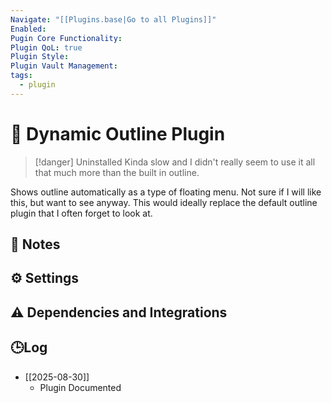 ```yaml
---
Navigate: "[[Plugins.base|Go to all Plugins]]"
Enabled:
Pugin Core Functionality:
Plugin QoL: true
Plugin Style:
Plugin Vault Management:
tags:
  - plugin
---
```

# 🔌 Dynamic Outline Plugin

> [!danger] Uninstalled
> Kinda slow and I didn't really seem to use it all that much more than the built in outline.

Shows outline automatically as a type of floating menu. Not sure if I will like this, but want to see anyway. This would ideally replace the default outline plugin that I often forget to look at.

## 📝 Notes

## ⚙️ Settings

## ⚠️ Dependencies and Integrations

## 🕒Log

- [[2025-08-30]]
	- Plugin Documented
